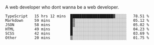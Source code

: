 A web developer who dont wanna be a web developer.

<!--START_SECTION:waka-->

```text
TypeScript   15 hrs 12 mins  ███████████████████▓░░░░░   78.51 %
Markdown     59 mins         █▒░░░░░░░░░░░░░░░░░░░░░░░   05.12 %
JSON         58 mins         █▒░░░░░░░░░░░░░░░░░░░░░░░   05.02 %
HTML         49 mins         █░░░░░░░░░░░░░░░░░░░░░░░░   04.23 %
SCSS         42 mins         █░░░░░░░░░░░░░░░░░░░░░░░░   03.69 %
Other        20 mins         ▒░░░░░░░░░░░░░░░░░░░░░░░░   01.75 %
```

<!--END_SECTION:waka-->

